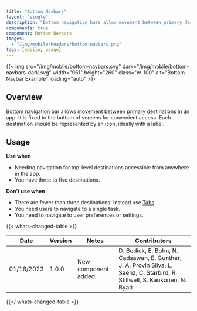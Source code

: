 ```yaml
---
title: "Bottom Navbars"
layout: "single"
description: "Bottom navigation bars allow movement between primary destinations in an app."
components: true
component: Bottom Navbars
images:
  - "/img/mobile/headers/bottom-navbars.png"
tags: [mobile, usage]
---
```


{{< img src="/img/mobile/bottom-navbars.svg" dark="/img/mobile/bottom-navbars-dark.svg" width="961" height="260" class="w-100" alt="Bottom Navbar Example" loading="auto" >}}

## Overview

Bottom navigation bar allows movement between primary destinations in an app. It is fixed to the bottom of screens for convenient access. Each destination should be represented by an icon, ideally with a label.

## Usage

**Use when**

- Needing navigation for top-level destinations accessible from anywhere in the app.
- You have three to five destinations.

**Don’t use when**

- There are fewer than three destinations. Instead use [Tabs](/components/mobile/tabs/).
- You need users to navigate to a single task.
- You need to navigate to user preferences or settings.



{{< whats-changed-table >}}

| Date       | Version | Notes                               | Contributors |
| ---------- | ------- | ----------------------------------- | ------------ |
| 01/16/2023 | 1.0.0   | New component added. | D. Bedick, E. Bohn, N. Cadsawan, E. Gunther, J. A. Provin Silva, L. Saenz, C. Starbird, R. Stillwell, S. Kaukonen, N. Byati   |

{{</ whats-changed-table >}}
